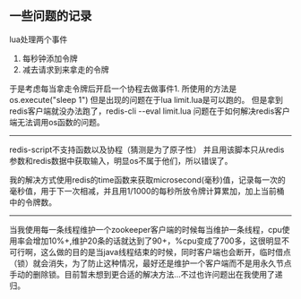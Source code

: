 ## 一些问题的记录

lua处理两个事件
1. 每秒钟添加令牌
2. 减去请求到来拿走的令牌

于是考虑每当拿走令牌后开启一个协程去做事件1.
所使用的方法是os.execute("sleep 1")
但是出现的问题在于lua limit.lua是可以跑的。
但是拿到redis客户端就没办法跑了，redis-cli --eval limit.lua
问题在于如何解决redis客户端无法调用os函数的问题。

-------------------------------------
redis-script不支持函数以及协程（猜测是为了原子性）
并且用该脚本只从redis参数和redis数据中获取输入，明显os不属于他们，所以错误了。

我的解决方式使用redis的time函数来获取microsecond(毫秒)值，记录每一次的毫秒值，用于下一次相减，并且用1/1000的每秒所放令牌计算累加，加上当前桶中的令牌数。

-------------------------------------
当我使用每一条线程维护一个zookeeper客户端的时候每当维护一条线程，cpu使用率会增加10%+,维护20条的话就达到了90+，%cpu变成了700多，这很明显不可行啊，这么做的目的是当java线程结束的时候，同时客户端也会断开，临时借点（锁）就会消失，为了防止这种情况，最好还是维护一个客户端而不是用永久节点手动的删除锁。目前暂未想到更合适的解决方法...不过也许问题出在我使用了递归。
